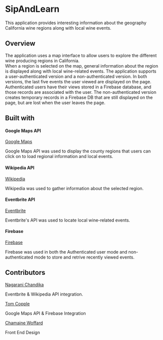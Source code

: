 # SipAndLearn
This application provides interesting information about the geography California wine regions along with local wine events.  

## Overview

The application uses a map interface to allow users to explore the different wine producing regions in California.  
When a region is selected on the map, general information about the region is displayed along with local wine-related events.
The application supports a user-authenticated version and a non-authenticated version.  In both versions, the last five events the user
 viewed are displayed on the page.  Authenticated users have their views stored in a Firebase database, and those records are associated with the user.  The non-authenticated version creates temporary records in a Firebase DB that are still displayed on the page, but are lost when the user leaves the page.



## Built with

#### Google Maps API

[Google Maps](https://developers.google.com/maps/ "Google Maps")  

Google Maps API was used to display the county regions that users can click on to load regional information and local events.

#### Wikipedia API

[Wikipedia](https://www.mediawiki.org/wiki/API:Main_page "Wikipedia")  

Wikipedia was used to gather information about the selected region.

#### Eventbrite API

[Eventbrite](https://www.eventbrite.com/developer/v3/ "Eventbrite")  

Eventbrite's API was used to locate local wine-related events.

#### Firebase

[Firebase](https://firebase.google.com/ "Firebase")  

Firebase was used in both the Authenticated user mode and non-authenticated mode to store and retrive recently viewed events.





## Contributors

[Nagarani Chandika](https://github.com/nchandika1)  

Eventbrite & Wikipedia API integration.

[Tom Copple](https://github.com/studiotc)  

Google Maps API & Firebase Integration

[Chamaine Woffard](https://github.com/Chamaine)  

Front End Design
